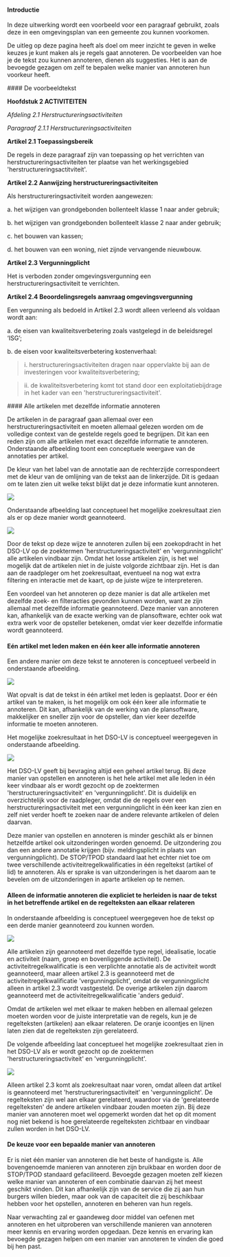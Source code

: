 ﻿#### Introductie

In deze uitwerking wordt een voorbeeld voor een paragraaf gebruikt, zoals deze in
een omgevingsplan van een gemeente zou kunnen voorkomen.

De uitleg op deze pagina heeft als doel om meer inzicht te geven in welke keuzes
je kunt maken als je regels gaat annoteren. De voorbeelden van hoe je de tekst
zou kunnen annoteren, dienen als suggesties. Het is aan de bevoegde gezagen om
zelf te bepalen welke manier van annoteren hun voorkeur heeft.
<p></p>
#### De voorbeeldtekst

**Hoofdstuk 2 ACTIVITEITEN**

*Afdeling 2.1 Herstructureringsactiviteiten*

*Paragraaf 2.1.1 Herstructureringsactiviteiten*

**Artikel 2.1 Toepassingsbereik**

De regels in deze paragraaf zijn van toepassing op het verrichten van
herstructureringsactiviteiten ter plaatse van het werkingsgebied
'herstructureringsactitviteit'.

**Artikel 2.2 Aanwijzing herstructureringsactiviteiten**

Als herstructureringsactiviteit worden aangewezen:

a.  het wijzigen van grondgebonden bollenteelt klasse 1 naar ander gebruik;

b.  het wijzigen van grondgebonden bollenteelt klasse 2 naar ander gebruik;

c.  het bouwen van kassen;

d.  het bouwen van een woning, niet zijnde vervangende nieuwbouw.

**Artikel 2.3 Vergunningplicht**

Het is verboden zonder omgevingsvergunning een herstructureringsactiviteit te
verrichten.

**Artikel 2.4 Beoordelingsregels aanvraag omgevingsvergunning**

Een vergunning als bedoeld in Artikel 2.3 wordt alleen verleend als voldaan
wordt aan:

a.  de eisen van kwaliteitsverbetering zoals vastgelegd in de beleidsregel
    ‘ISG’;

b.  de eisen voor kwaliteitsverbetering kostenverhaal:

>   i. herstructureringsactiviteiten dragen naar oppervlakte bij aan de
>      investeringen voor kwaliteitsverbetering;

>   ii. de kwaliteitsverbetering komt tot stand door een exploitatiebijdrage in
>       het kader van een 'herstructureringsactiviteit'.  
<p></p>
#### Alle artikelen met dezelfde informatie annoteren

De artikelen in de paragraaf gaan allemaal over een herstructureringsactiviteit
en moeten allemaal gelezen worden om de volledige context van de gestelde regels
goed te begrijpen. Dit kan een reden zijn om alle artikelen met exact dezelfde informatie 
te annoteren. Onderstaande afbeelding toont een conceptuele weergave van de annotaties
per artikel.

De kleur van het label van de annotatie aan de rechterzijde correspondeert met
de kleur van de omlijning van de tekst aan de linkerzijde. Dit is gedaan om te
laten zien uit welke tekst blijkt dat je deze informatie kunt annoteren.

![](media/7141Herstructureringsactiviteit_1.png)

Onderstaande afbeelding laat conceptueel het mogelijke zoekresultaat zien als
er op deze manier wordt geannoteerd.

![](media/7141Herstructureringsactiviteit_1_zoeken.png)

Door de tekst op deze wijze te annoteren zullen bij een zoekopdracht in het DSO-LV
op de zoektermen 'herstructureringsactiviteit' en 'vergunningplicht' alle artikelen
vindbaar zijn. Omdat het losse artikelen zijn, is het wel mogelijk dat de artikelen
niet in de juiste volgorde zichtbaar zijn. Het is dan aan de raadpleger om het
zoekresultaat, eventueel na nog wat extra filtering en interactie met de kaart,
op de juiste wijze te interpreteren.

Een voordeel van het annoteren op deze manier is dat alle artikelen met dezelfde
zoek- en filteracties gevonden kunnen worden, want ze zijn allemaal met dezelfde
informatie geannoteerd. Deze manier van annoteren kan, afhankelijk van de exacte
werking van de plansoftware, echter ook wat extra werk voor de opsteller betekenen,
omdat vier keer dezelfde informatie wordt geannoteerd.  
>   
#### Eén artikel met leden maken en één keer alle informatie annoteren

Een andere manier om deze tekst te annoteren is conceptueel verbeeld in onderstaande
afbeelding.

![](media/7141Herstructureringsactiviteit_2.png)

Wat opvalt is dat de tekst in één artikel met leden is geplaatst. Door er één
artikel van te maken, is het mogelijk om ook één keer alle informatie te annoteren.
Dit kan, afhankelijk van de werking van de plansoftware, makkelijker en sneller zijn
voor de opsteller, dan vier keer dezelfde informatie te moeten annoteren.

Het mogelijke zoekresultaat in het DSO-LV is conceptueel weergegeven in onderstaande
afbeelding.

![](media/7141Herstructureringsactiviteit_2_zoeken.png)

Het DSO-LV geeft bij bevraging altijd een geheel artikel terug. Bij deze manier van
opstellen en annoteren is het hele artikel met alle leden in één keer vindbaar als er
wordt gezocht op de zoektermen 'herstructureringsactiviteit' en 'vergunningplicht'.
Dit is duidelijk en overzichtelijk voor de raadpleger, omdat die de regels over een
herstructureringsactiviteit met een vergunningplicht in één keer kan zien en zelf
niet verder hoeft te zoeken naar de andere relevante artikelen of delen daarvan.

Deze manier van opstellen en annoteren is minder geschikt als er binnen hetzelfde
artikel ook uitzonderingen worden genoemd. De uitzondering zou dan een andere annotatie 
krijgen (bijv. meldingsplicht in plaats van vergunningplicht). De STOP/TPOD standaard laat
het echter niet toe om twee verschillende activiteitregelkwalificaties in één regeltekst
(artikel of lid) te annoteren. Als er sprake is van uitzonderingen is het daarom 
aan te bevelen om de uitzonderingen in aparte artikelen op te nemen.  
><p></p>
#### Alleen de informatie annoteren die expliciet te herleiden is naar de tekst in het betreffende artikel en de regelteksten aan elkaar relateren

In onderstaande afbeelding is conceptueel weergegeven hoe de tekst op een derde
manier geannoteerd zou kunnen worden.

![](media/7141Herstructureringsactiviteit_3.png)

Alle artikelen zijn geannoteerd met dezelfde type regel, idealisatie, locatie en
activiteit (naam, groep en bovenliggende activiteit). De activiteitregelkwalificatie
is een verplichte annotatie als de activiteit wordt geannoteerd, maar alleen artikel
2.3 is geannoteerd met de activiteitregelkwalificatie 'vergunningplicht', omdat de 
vergunningplicht alleen in artikel 2.3 wordt vastgesteld. De overige artikelen zijn
daarom geannoteerd met de activiteitregelkwalificatie 'anders geduid'.

Omdat de artikelen wel met elkaar te maken hebben en allemaal gelezen moeten worden
voor de juiste interpretatie van de regels, kun je de regelteksten (artikelen) aan
elkaar relateren. De oranje icoontjes en lijnen laten zien dat de regelteksten zijn
gerelateerd.

De volgende afbeelding laat conceptueel het mogelijke zoekresultaat zien in het
DSO-LV als er wordt gezocht op de zoektermen 'herstructureringsactiviteit' en
'vergunningplicht'.

![](media/7141Herstructureringsactiviteit_3_zoeken.png)

Alleen artikel 2.3 komt als zoekresultaat naar voren, omdat alleen dat artikel is
geannoteerd met 'herstructureringsactiviteit' en 'vergunningplicht'. De regelteksten
zijn wel aan elkaar gerelateerd, waardoor via de 'gerelateerde regelteksten' de
andere artikelen vindbaar zouden moeten zijn. Bij deze manier van annoteren moet wel
opgemerkt worden dat het op dit moment nog niet bekend is hoe gerelateerde regelteksten
zichtbaar en vindbaar zullen worden in het DSO-LV.
><p>  </p>
#### De keuze voor een bepaalde manier van annoteren

Er is niet één manier van annoteren die het beste of handigste is. Alle bovengenoemde
manieren van annoteren zijn bruikbaar en worden door de STOP/TPOD standaard gefaciliteerd.
Bevoegde gezagen moeten zelf kiezen welke manier van annoteren of een combinatie daarvan 
zij het meest geschikt vinden. Dit kan afhankelijk zijn van de service die zij aan hun burgers 
willen bieden, maar ook van de capaciteit die zij beschikbaar hebben voor het opstellen, annoteren 
en beheren van hun regels.

Naar verwachting zal er gaandeweg door middel van oefenen met annoteren en het uitproberen
van verschillende manieren van annoteren meer kennis en ervaring worden opgedaan. Deze kennis
en ervaring kan bevoegde gezagen helpen om een manier van annoteren te vinden die goed bij
hen past.